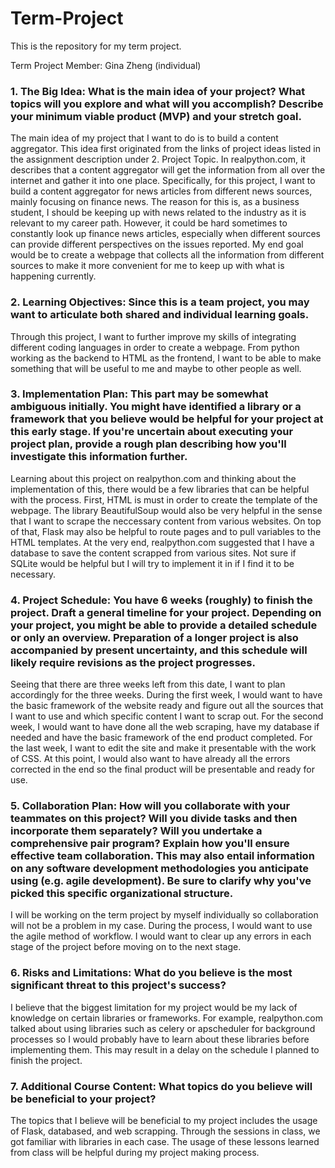 # Term-Project
This is the repository for my term project.

Term Project Member: Gina Zheng (individual)


### 1. The Big Idea: What is the main idea of your project? What topics will you explore and what will you accomplish? Describe your minimum viable product (MVP) and your stretch goal.

The main idea of my project that I want to do is to build a content aggregator. This idea first originated from the links of project ideas listed in the assignment description under 2. Project Topic. In realpython.com, it describes that a content aggregator will get the information from all over the internet and gather it into one place. Specifically, for this project, I want to build a content aggregator for news articles from different news sources, mainly focusing on finance news. The reason for this is, as a business student, I should be keeping up with news related to the industry as it is relevant to my career path. However, it could be hard sometimes to constantly look up finance news articles, especially when different sources can provide different perspectives on the issues reported. My end goal would be to create a webpage that collects all the information from different sources to make it more convenient for me to keep up with what is happening currently.

### 2. Learning Objectives: Since this is a team project, you may want to articulate both shared and individual learning goals.

Through this project, I want to further improve my skills of integrating different coding languages in order to create a webpage. From python working as the backend to HTML as the frontend, I want to be able to make something that will be useful to me and maybe to other people as well. 

### 3. Implementation Plan: This part may be somewhat ambiguous initially. You might have identified a library or a framework that you believe would be helpful for your project at this early stage. If you're uncertain about executing your project plan, provide a rough plan describing how you'll investigate this information further.

Learning about this project on realpython.com and thinking about the implementation of this, there would be a few libraries that can be helpful with the process. First, HTML is must in order to create the template of the webpage. The library BeautifulSoup would also be very helpful in the sense that I want to scrape the neccessary content from various websites. On top of that, Flask may also be helpful to route pages and to pull variables to the HTML templates. At the very end, realpython.com suggested that I have a database to save the content scrapped from various sites. Not sure if SQLite would be helpful but I will try to implement it in if I find it to be necessary.

### 4. Project Schedule: You have 6 weeks (roughly) to finish the project. Draft a general timeline for your project. Depending on your project, you might be able to provide a detailed schedule or only an overview. Preparation of a longer project is also accompanied by present uncertainty, and this schedule will likely require revisions as the project progresses.

Seeing that there are three weeks left from this date, I want to plan accordingly for the three weeks. During the first week, I would want to have the basic framework of the website ready and figure out all the sources that I want to use and which specific content I want to scrap out. For the second week, I would want to have done all the web scraping, have my database if needed and have the basic framework of the end product completed. For the last week, I want to edit the site and make it presentable with the work of CSS. At this point, I would also want to have already all the errors corrected in the end so the final product will be presentable and ready for use. 

### 5. Collaboration Plan: How will you collaborate with your teammates on this project? Will you divide tasks and then incorporate them separately? Will you undertake a comprehensive pair program? Explain how you'll ensure effective team collaboration. This may also entail information on any software development methodologies you anticipate using (e.g. agile development). Be sure to clarify why you've picked this specific organizational structure.

I will be working on the term project by myself individually so collaboration will not be a problem in my case. During the process, I would want to use the agile method of workflow. I would want to clear up any errors in each stage of the project before moving on to the next stage. 

### 6. Risks and Limitations: What do you believe is the most significant threat to this project's success?

I believe that the biggest limitation for my project would be my lack of knowledge on certain libraries or frameworks. For example, realpython.com talked about using libraries such as celery or apscheduler for background processes so I would probably have to learn about these libraries before implementing them. This may result in a delay on the schedule I planned to finish the project. 

### 7. Additional Course Content: What topics do you believe will be beneficial to your project?

The topics that I believe will be beneficial to my project includes the usage of Flask, databased, and web scrapping. Through the sessions in class, we got familiar with libraries in each case. The usage of these lessons learned from class will be helpful during my project making process. 